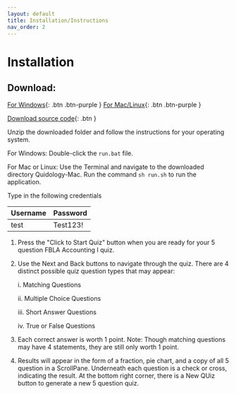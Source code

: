 ```yaml
---
layout: default
title: Installation/Instructions
nav_order: 2
---
```


# Installation

## Download:
[For Windows](http://example.com/){: .btn .btn-purple }
[For Mac/Linux](https://github.com/Quidology/Quidology-Desktop/releases/download/v1.0-alpha/Quidology-Mac.zip){: .btn .btn-purple }

[Download source code](https://github.com/Quidology/Quidology-Desktop/archive/main.zip){: .btn } 

Unzip the downloaded folder and follow the instructions for your operating system.

For Windows:
Double-click the `run.bat` file.

For Mac or Linux:
Use the Terminal and navigate to the downloaded directory Quidology-Mac. Run the command `sh run.sh` to run the application.

Type in the following credentials

Username | Password
|---|---|
test | Test123!

1. Press the "Click to Start Quiz" button when you are ready for your 5 question FBLA Accounting I quiz.

2. Use the Next and Back buttons to navigate through the quiz. There are 4 distinct possible quiz question types that may appear:

    i. Matching Questions
    
    ii. Multiple Choice Questions
    
    iii. Short Answer Questions
    
    iv. True or False Questions

3. Each correct answer is worth 1 point. Note: Though matching questions may have 4 statements, they are still only worth 1 point.

4. Results will appear in the form of a fraction, pie chart, and a copy of all 5 question in a ScrollPane. Underneath each question is a check or cross, indicating the result. At the bottom right corner, there is a New QUiz button to generate a new 5 question quiz.

